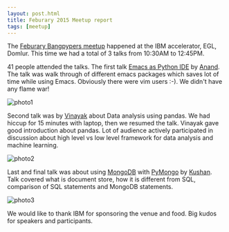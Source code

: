 ```yaml
---
layout: post.html
title: Feburary 2015 Meetup report
tags: [meetup]
---
```


The [Feburary Bangpypers meetup](http://www.meetup.com/BangPypers/events/177630412/) happened at the IBM accelerator, EGL, Domlur. This time we had a total of 3 talks from 10:30AM to 12:45PM.

41 people attended the talks. The first talk [Emacs as Python IDE](https://chillaranand.github.io/emacs-py-ide/) by
[Anand](https://github.com/chillaranand/). The talk was walk through of different emacs packages which saves
lot of time while using Emacs. Obviously there were vim users :-). We didn't have any flame war!

![photo1](https://igcdn-photos-f-a.akamaihd.net/hphotos-ak-xaf1/t51.2885-15/10990555_438232942995357_88232193_n.jpg)

Second talk was by [Vinayak](http://www.meetup.com/BangPypers/members/94675122/) about Data analysis using pandas.
We had hiccup for 15 minutes with laptop, then we resumed the talk. Vinayak gave good introduction about pandas. Lot of audience actively participated in discussion about high level vs low level framework for data analysis and machine learning.

![photo2](https://igcdn-photos-h-a.akamaihd.net/hphotos-ak-xap1/t51.2885-15/924756_784254468335863_768695691_n.jpg)

Last and final talk was about using [MongoDB](http://www.mongodb.org/) with [PyMongo](http://api.mongodb.org/python/current/) by [Kushan](http://www.meetup.com/BangPypers/members/60869972/). Talk covered what is document store, how it is different from SQL, comparison of SQL statements and MongoDB statements.

![photo3](https://lh5.googleusercontent.com/K6xWESbvslXgO1Y0xAYJa8rzGFicBpCnzLrSnpWiDJJOxRmVwnJ7jnt0YzHeoDv_E9RzXA=w1896-h888)

We would like to thank IBM for sponsoring the venue and food. Big kudos for speakers and participants.
